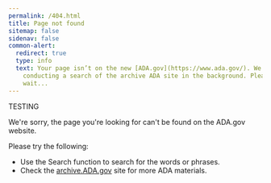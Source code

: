 ```yaml
---
permalink: /404.html
title: Page not found
sitemap: false
sidenav: false
common-alert:
  redirect: true
  type: info
  text: Your page isn’t on the new [ADA.gov](https://www.ada.gov/). We are
    conducting a search of the archive ADA site in the background. Please
    wait...
---
```

T﻿ESTING

We're sorry, the page you're looking for can't be found on the ADA.gov website.

Please try the following:

* Use the Search function to search for the words or phrases.
* Check the <a target="blank" href="https://archive.ada.gov">archive.ADA.gov</a> site for more ADA materials.